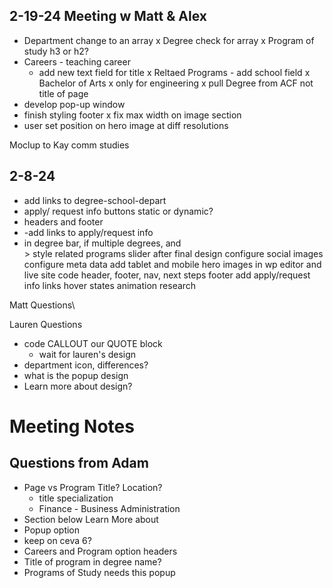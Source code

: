 ## 2-19-24 Meeting w Matt & Alex

- Department change to an array
  x Degree check for array
  x Program of study h3 or h2?
- Careers - teaching career
  - add new text field for title
    x Reltaed Programs - add school field
    x Bachelor of Arts
    x only for engineering
    x pull Degree from ACF not title of page
- develop pop-up window
- finish styling footer
  x fix max width on image section
- user set position on hero image at diff resolutions

Moclup to Kay comm studies

## 2-8-24

- add links to degree-school-depart
- apply/ request info buttons static or dynamic?
- headers and footer
- -add links to apply/request info
- in degree bar, if multiple degrees, and <br/>>
  style related programs slider after final design
  configure social images
  configure meta data
  add tablet and mobile hero images in wp editor and live site
  code header, footer, nav, next steps footer
  add apply/request info links
  hover states
  animation research

Matt Questions\

Lauren Questions

- code CALLOUT our QUOTE block
  - wait for lauren's design
- department icon, differences?
- what is the popup design
- Learn more about design?

# Meeting Notes

## Questions from Adam

- Page vs Program Title? Location?
  - title specialization
  - Finance - Business Administration
- Section below Learn More about
- Popup option
- keep on ceva 6?
- Careers and Program option headers
- Title of program in degree name?
- Programs of Study needs this popup
